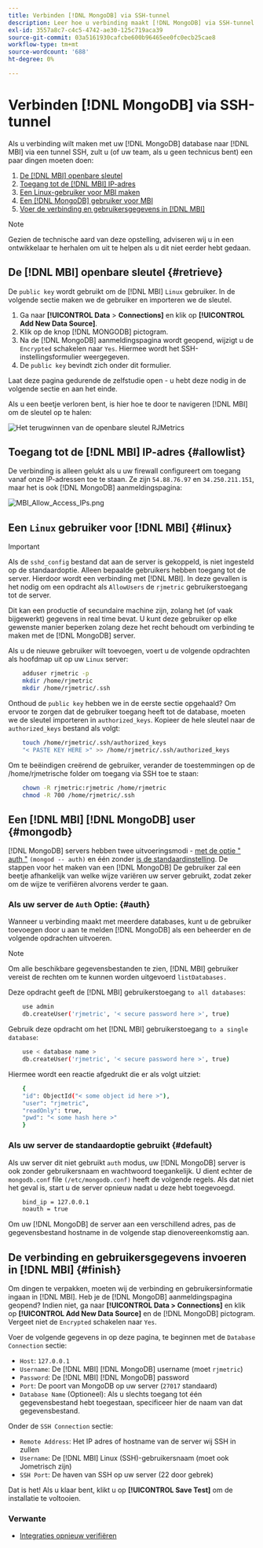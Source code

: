 ```yaml
---
title: Verbinden [!DNL MongoDB] via SSH-tunnel
description: Leer hoe u verbinding maakt [!DNL MongoDB] via SSH-tunnel.
exl-id: 3557a8c7-c4c5-4742-ae30-125c719aca39
source-git-commit: 03a5161930cafcbe600b96465ee0fc0ecb25cae8
workflow-type: tm+mt
source-wordcount: '688'
ht-degree: 0%

---
```


# Verbinden [!DNL MongoDB] via SSH-tunnel


Als u verbinding wilt maken met uw [!DNL MongoDB] database naar [!DNL MBI] via een tunnel SSH, zult u (of uw team, als u geen technicus bent) een paar dingen moeten doen:

1. [De [!DNL MBI] openbare sleutel](#retrieve)
1. [Toegang tot de [!DNL MBI] IP-adres](#allowlist)
1. [Een Linux-gebruiker voor MBI maken](#linux)
1. [Een [!DNL MongoDB] gebruiker voor MBI](#mongodb)
1. [Voer de verbinding en gebruikersgegevens in [!DNL MBI]](#finish)

>[!NOTE]
>
>Gezien de technische aard van deze opstelling, adviseren wij u in een ontwikkelaar te herhalen om uit te helpen als u dit niet eerder hebt gedaan.

## De [!DNL MBI] openbare sleutel {#retrieve}

De `public key` wordt gebruikt om de [!DNL MBI] `Linux` gebruiker. In de volgende sectie maken we de gebruiker en importeren we de sleutel.

1. Ga naar **[!UICONTROL Data** > **Connections]** en klik op **[!UICONTROL Add New Data Source]**.
1. Klik op de knop [!DNL MONGODB] pictogram.
1. Na de [!DNL MongoDB] aanmeldingspagina wordt geopend, wijzigt u de `Encrypted` schakelen naar `Yes`. Hiermee wordt het SSH-instellingsformulier weergegeven.
1. De `public key` bevindt zich onder dit formulier.

Laat deze pagina gedurende de zelfstudie open - u hebt deze nodig in de volgende sectie en aan het einde.

Als u een beetje verloren bent, is hier hoe te door te navigeren [!DNL MBI] om de sleutel op te halen:

![Het terugwinnen van de openbare sleutel RJMetrics](../../../assets/MongoDB_Public_Key.gif)<!--{:.zoom}-->

## Toegang tot de [!DNL MBI] IP-adres {#allowlist}

De verbinding is alleen gelukt als u uw firewall configureert om toegang vanaf onze IP-adressen toe te staan. Ze zijn `54.88.76.97` en `34.250.211.151`, maar het is ook [!DNL MongoDB] aanmeldingspagina:

![MBI_Allow_Access_IPs.png](../../../assets/MBI_allow_access_IPs.png)

## Een `Linux` gebruiker voor [!DNL MBI] {#linux}

>[!IMPORTANT]
>
>Als de `sshd_config` bestand dat aan de server is gekoppeld, is niet ingesteld op de standaardoptie. Alleen bepaalde gebruikers hebben toegang tot de server. Hierdoor wordt een verbinding met [!DNL MBI]. In deze gevallen is het nodig om een opdracht als `AllowUsers` de `rjmetric` gebruikerstoegang tot de server.

Dit kan een productie of secundaire machine zijn, zolang het (of vaak bijgewerkt) gegevens in real time bevat. U kunt deze gebruiker op elke gewenste manier beperken zolang deze het recht behoudt om verbinding te maken met de [!DNL MongoDB] server.

Als u de nieuwe gebruiker wilt toevoegen, voert u de volgende opdrachten als hoofdmap uit op uw `Linux` server:

```bash
    adduser rjmetric -p
    mkdir /home/rjmetric
    mkdir /home/rjmetric/.ssh
```

Onthoud de `public key` hebben we in de eerste sectie opgehaald? Om ervoor te zorgen dat de gebruiker toegang heeft tot de database, moeten we de sleutel importeren in `authorized_keys`. Kopieer de hele sleutel naar de `authorized_keys` bestand als volgt:

```bash
    touch /home/rjmetric/.ssh/authorized_keys
    "< PASTE KEY HERE >" >> /home/rjmetric/.ssh/authorized_keys
```

Om te beëindigen creërend de gebruiker, verander de toestemmingen op de /home/rjmetrische folder om toegang via SSH toe te staan:

```bash
    chown -R rjmetric:rjmetric /home/rjmetric
    chmod -R 700 /home/rjmetric/.ssh
```

## Een [!DNL MBI] [!DNL MongoDB] user {#mongodb}

[!DNL MongoDB] servers hebben twee uitvoeringsmodi - [met de optie &quot; auth &quot;](#auth) `(mongod -- auth)` en één zonder [is de standaardinstelling](#default). De stappen voor het maken van een [!DNL MongoDB] De gebruiker zal een beetje afhankelijk van welke wijze variëren uw server gebruikt, zodat zeker om de wijze te verifiëren alvorens verder te gaan.

### Als uw server de `Auth` Optie: {#auth}

Wanneer u verbinding maakt met meerdere databases, kunt u de gebruiker toevoegen door u aan te melden [!DNL MongoDB] als een beheerder en de volgende opdrachten uitvoeren.

>[!NOTE]
>
>Om alle beschikbare gegevensbestanden te zien, [!DNL MBI] gebruiker vereist de rechten om te kunnen worden uitgevoerd `listDatabases.`

Deze opdracht geeft de [!DNL MBI] gebruikerstoegang `to all databases`:

```bash
    use admin
    db.createUser('rjmetric', '< secure password here >', true)
```

Gebruik deze opdracht om het [!DNL MBI] gebruikerstoegang `to a single database`:

```bash
    use < database name >
    db.createUser('rjmetric', '< secure password here >', true)
```

Hiermee wordt een reactie afgedrukt die er als volgt uitziet:

```bash
    {
    "id": ObjectId("< some object id here >"),
    "user": "rjmetric",
    "readOnly": true,
    "pwd": "< some hash here >"
    }
```

### Als uw server de standaardoptie gebruikt {#default}

Als uw server dit niet gebruikt `auth` modus, uw [!DNL MongoDB] server is ook zonder gebruikersnaam en wachtwoord toegankelijk. U dient echter de `mongodb.conf` file `(/etc/mongodb.conf)` heeft de volgende regels. Als dat niet het geval is, start u de server opnieuw nadat u deze hebt toegevoegd.

```bash
    bind_ip = 127.0.0.1
    noauth = true
```

Om uw [!DNL MongoDB] de server aan een verschillend adres, pas de gegevensbestand hostname in de volgende stap dienovereenkomstig aan.

## De verbinding en gebruikersgegevens invoeren in [!DNL MBI] {#finish}

Om dingen te verpakken, moeten wij de verbinding en gebruikersinformatie ingaan in [!DNL MBI]. Heb je de [!DNL MongoDB] aanmeldingspagina geopend? Indien niet, ga naar **[!UICONTROL Data > Connections]** en klik op **[!UICONTROL Add New Data Source]** en de [!DNL MongoDB] pictogram. Vergeet niet de `Encrypted` schakelen naar `Yes`.

Voer de volgende gegevens in op deze pagina, te beginnen met de `Database Connection` sectie:

* `Host`: `127.0.0.1`
* `Username`: De [!DNL MBI] [!DNL MongoDB] username (moet `rjmetric`)
* `Password`: De [!DNL MBI] [!DNL MongoDB] password
* `Port`: De poort van MongoDB op uw server (`27017` standaard)
* `Database Name` (Optioneel): Als u slechts toegang tot één gegevensbestand hebt toegestaan, specificeer hier de naam van dat gegevensbestand.

Onder de `SSH Connection` sectie:

* `Remote Address`: Het IP adres of hostname van de server wij SSH in zullen
* `Username`: De [!DNL MBI] Linux (SSH)-gebruikersnaam (moet ook Jometrisch zijn)
* `SSH Port`: De haven van SSH op uw server (22 door gebrek)

Dat is het! Als u klaar bent, klikt u op **[!UICONTROL Save Test]** om de installatie te voltooien.

### Verwante

* [Integraties opnieuw verifiëren](https://support.magento.com/hc/en-us/articles/360016733151)
